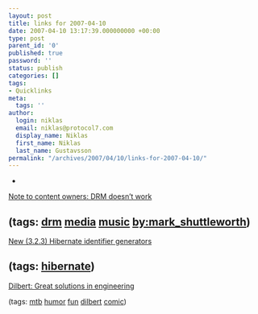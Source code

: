 ```yaml
---
layout: post
title: links for 2007-04-10
date: 2007-04-10 13:17:39.000000000 +00:00
type: post
parent_id: '0'
published: true
password: ''
status: publish
categories: []
tags:
- Quicklinks
meta:
  tags: ''
author:
  login: niklas
  email: niklas@protocol7.com
  display_name: Niklas
  first_name: Niklas
  last_name: Gustavsson
permalink: "/archives/2007/04/10/links-for-2007-04-10/"
---
```

- 
[Note to content owners: DRM doesn’t work](http://www.markshuttleworth.com/archives/96)

(tags: [drm](http://del.icio.us/protocol7/drm) [media](http://del.icio.us/protocol7/media) [music](http://del.icio.us/protocol7/music) [by:mark\_shuttleworth](http://del.icio.us/protocol7/by:mark_shuttleworth))
- 
[New (3.2.3) Hibernate identifier generators](http://blog.hibernate.org/cgi-bin/blosxom.cgi/2007/04/09#enhanced-id-gen)

(tags: [hibernate](http://del.icio.us/protocol7/hibernate))
- 
[Dilbert: Great solutions in engineering](http://happymtb.org/forum/file.php/1/file=25390)

(tags: [mtb](http://del.icio.us/protocol7/mtb) [humor](http://del.icio.us/protocol7/humor) [fun](http://del.icio.us/protocol7/fun) [dilbert](http://del.icio.us/protocol7/dilbert) [comic](http://del.icio.us/protocol7/comic))
